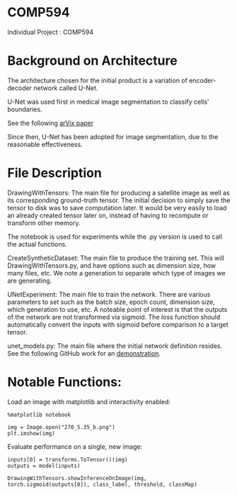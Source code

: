 # COMP594
Individual Project : COMP594


# Background on Architecture

The architecture chosen for the initial product is a variation of encoder-decoder network called U-Net. 

U-Net was used first in medical image segmentation to classify cells' boundaries. 

See the following [arVix paper](https://arxiv.org/abs/1505.04597) 

Since then, U-Net has been adopted for image segmentation, due to the reasonable effectiveness.


# File Description

DrawingWithTensors: The main file for producing a satellite image as well as its corresponding ground-truth tensor.
The initial decision to simply save the tensor to disk was to save computation later. It would be very easily to load an already created tensor later on, instead of having to recompute or transform other memory.

The notebook is used for experiments while the .py version is used to call the actual functions.


CreateSyntheticDataset: The main file to produce the training set. This will DrawingWithTensors.py, and have options such as dimension size, how many files, etc. We note a generation to separate which type of images we are generating.


UNetExperiment: The main file to train the network. There are various parameters to set such as the batch size, epoch count, dimension size, which generation to use, etc. A noteable point of interest is that the outputs of the network are not transformed via sigmoid. The loss function should  automatically convert the inputs with sigmoid before comparison to a target tensor.

unet_models.py: The main file where the initial network definition resides. 
See the following GitHub work for an [demonstration](https://github.com/ternaus/TernausNet). 

# Notable Functions:

Load an image with matplotlib and interactivity enabled:
```
%matplotlib notebook

img = Image.open("270_5.35_b.png")
plt.imshow(img)
```

Evaluate performance on a single, new image:

```
inputs[0] = transforms.ToTensor()(img)
outputs = model(inputs)

DrawingWithTensors.showInferenceOnImage(img, torch.sigmoid(outputs[0]), class_label, threshold, classMap)

```